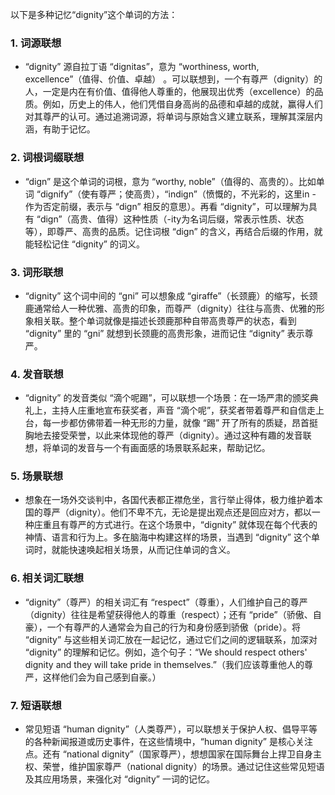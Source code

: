 以下是多种记忆“dignity”这个单词的方法：

### 1. 词源联想
 - “dignity” 源自拉丁语 “dignitas”，意为 “worthiness, worth, excellence”（值得、价值、卓越） 。可以联想到，一个有尊严（dignity）的人，一定是内在有价值、值得他人尊重的，他展现出优秀（excellence）的品质。例如，历史上的伟人，他们凭借自身高尚的品德和卓越的成就，赢得人们对其尊严的认可。通过追溯词源，将单词与原始含义建立联系，理解其深层内涵，有助于记忆。

### 2. 词根词缀联想
 - “dign” 是这个单词的词根，意为 “worthy, noble”（值得的、高贵的）。比如单词 “dignify”（使有尊严；使高贵），“indign”（愤慨的，不光彩的，这里in - 作为否定前缀，表示与 “dign” 相反的意思）。再看 “dignity”，可以理解为具有 “dign”（高贵、值得）这种性质（-ity为名词后缀，常表示性质、状态等），即尊严、高贵的品质。记住词根 “dign” 的含义，再结合后缀的作用，就能轻松记住 “dignity” 的词义。

### 3. 词形联想
 - “dignity” 这个词中间的 “gni” 可以想象成 “giraffe”（长颈鹿）的缩写，长颈鹿通常给人一种优雅、高贵的印象，而尊严（dignity）往往与高贵、优雅的形象相关联。整个单词就像是描述长颈鹿那种自带高贵尊严的状态，看到 “dignity” 里的 “gni” 就想到长颈鹿的高贵形象，进而记住 “dignity” 表示尊严。

### 4. 发音联想
 - “dignity” 的发音类似 “滴个呢踢”，可以联想一个场景：在一场严肃的颁奖典礼上，主持人庄重地宣布获奖者，声音 “滴个呢”，获奖者带着尊严和自信走上台，每一步都仿佛带着一种无形的力量，就像 “踢” 开了所有的质疑，昂首挺胸地去接受荣誉，以此来体现他的尊严（dignity）。通过这种有趣的发音联想，将单词的发音与一个有画面感的场景联系起来，帮助记忆。

### 5. 场景联想
 - 想象在一场外交谈判中，各国代表都正襟危坐，言行举止得体，极力维护着本国的尊严（dignity）。他们不卑不亢，无论是提出观点还是回应对方，都以一种庄重且有尊严的方式进行。在这个场景中，“dignity” 就体现在每个代表的神情、语言和行为上。多在脑海中构建这样的场景，当遇到 “dignity” 这个单词时，就能快速唤起相关场景，从而记住单词的含义。

### 6. 相关词汇联想
 - “dignity”（尊严）的相关词汇有 “respect”（尊重），人们维护自己的尊严（dignity）往往是希望获得他人的尊重（respect）；还有 “pride”（骄傲、自豪），一个有尊严的人通常会为自己的行为和身份感到骄傲（pride）。将 “dignity” 与这些相关词汇放在一起记忆，通过它们之间的逻辑联系，加深对 “dignity” 的理解和记忆。例如，造个句子：“We should respect others' dignity and they will take pride in themselves.”（我们应该尊重他人的尊严，这样他们会为自己感到自豪。）

### 7. 短语联想
 - 常见短语 “human dignity”（人类尊严），可以联想关于保护人权、倡导平等的各种新闻报道或历史事件，在这些情境中，“human dignity” 是核心关注点。还有 “national dignity”（国家尊严），想想国家在国际舞台上捍卫自身主权、荣誉，维护国家尊严（national dignity）的场景。通过记住这些常见短语及其应用场景，来强化对 “dignity” 一词的记忆。 